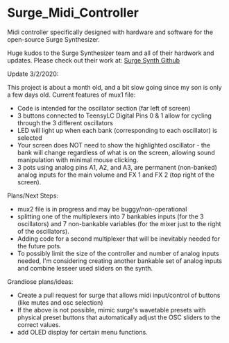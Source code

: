 # Surge_Midi_Controller
Midi controller specifically designed with hardware and software for the open-source Surge Synthesizer.

Huge kudos to the Surge Synthesizer team and all of their hardwork and updates. Please check out their work at: [Surge Synth Github](https://github.com/surge-synthesizer)

Update 3/2/2020:

This project is about a month old, and a bit slow going since my son is only a few days old. Current features of mux1 file:
* Code is intended for the oscillator section (far left of screen)
* 3 buttons connected to TeensyLC Digital Pins 0 & 1 allow for cycling through the 3 different oscillators
* LED will light up when each bank (corresponding to each oscillator) is selected
* Your screen does NOT need to show the highlighted oscillator - the bank will change regardless of what is on the screen, allowing sound manipulation with minimal mouse clicking. 
* 3 pots using analog pins A1, A2, and A3, are permanent (non-banked) analog inputs for the main volume and FX 1 and FX 2 (top right of the screen). 

Plans/Next Steps:
* mux2 file is in progress and may be buggy/non-operational
* splitting one of the multiplexers into 7 bankables inputs (for the 3 oscillators) and 7 non-bankable variables (for the mixer just to the right of the oscillators). 
* Adding code for a second multiplexer that will be inevitably needed for the future pots. 
* To possibly limit the size of the controller and number of analog inputs needed, I'm considering creating another bankable set of analog inputs and combine lesseer used sliders on the synth. 

Grandiose plans/ideas:
* Create a pull request for surge that allows midi input/control of buttons (like mutes and osc selection)
* If the above is not possible, mimic surge's wavetable presets with physical preset buttons that automatically adjust the OSC sliders to the correct values. 
* add OLED display for certain menu functions. 
